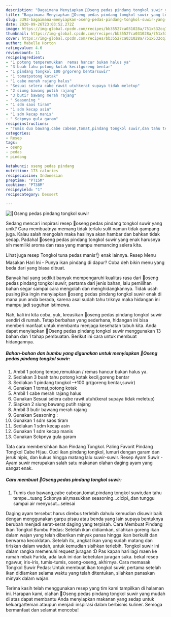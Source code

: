 ```yaml
---
description: "Bagaimana Menyiapkan 🌿Oseng pedas pindang tongkol suwir yang Lezat Sekali"
title: "Bagaimana Menyiapkan 🌿Oseng pedas pindang tongkol suwir yang Lezat Sekali"
slug: 3393-bagaimana-menyiapkan-oseng-pedas-pindang-tongkol-suwir-yang-lezat-sekali
date: 2020-09-26T23:03:52.272Z
image: https://img-global.cpcdn.com/recipes/bb35527ca031028a/751x532cq70/🌿oseng-pedas-pindang-tongkol-suwir-foto-resep-utama.jpg
thumbnail: https://img-global.cpcdn.com/recipes/bb35527ca031028a/751x532cq70/🌿oseng-pedas-pindang-tongkol-suwir-foto-resep-utama.jpg
cover: https://img-global.cpcdn.com/recipes/bb35527ca031028a/751x532cq70/🌿oseng-pedas-pindang-tongkol-suwir-foto-resep-utama.jpg
author: Mabelle Horton
ratingvalue: 4.6
reviewcount: 11
recipeingredient:
- "1 potong temperemukkan  remas hancur bukan halus ya"
- "3 buah tahu potong kotak kecilgoreng bentar"
- "1 pindang tongkol 100 grgoreng bentarsuwir"
- "1 tomatpotong kotak"
- "1 cabe merah rajang halus"
- "Sesuai selera cabe rawit utuhkerat supaya tidak meletup"
- "2 siung bawang putih rajang"
- "3 butir bawang merah rajang"
- " Seasoning "
- "1 sdm saos tiram"
- "1 sdm kecap asin"
- "1 sdm kecap manis"
- " Sckpnya gula garam"
recipeinstructions:
- "Tumis duo bawang,cabe cabean,tomat,pindang tongkol suwir,dan tahu tempe...tuang Sckpnya air,masukkan seasoning...cicipi,,dan tunggu sampai air menyusut...selesai"
categories:
- Resep
tags:
- oseng
- pedas
- pindang

katakunci: oseng pedas pindang 
nutrition: 173 calories
recipecuisine: Indonesian
preptime: "PT15M"
cooktime: "PT38M"
recipeyield: "1"
recipecategory: Dessert

---
```



![🌿Oseng pedas pindang tongkol suwir](https://img-global.cpcdn.com/recipes/bb35527ca031028a/751x532cq70/🌿oseng-pedas-pindang-tongkol-suwir-foto-resep-utama.jpg)

Sedang mencari inspirasi resep 🌿oseng pedas pindang tongkol suwir yang unik? Cara membuatnya memang tidak terlalu sulit namun tidak gampang juga. Kalau salah mengolah maka hasilnya akan hambar dan bahkan tidak sedap. Padahal 🌿oseng pedas pindang tongkol suwir yang enak harusnya sih memiliki aroma dan rasa yang mampu memancing selera kita.

Lihat juga resep Tongkol tuna pedas manis👌 enak lainnya. Resep Menu Masakan Hari Ini - Punya ikan pindang di dapur? Coba deh bikin menu yang beda dari yang biasa dibuat.

Banyak hal yang sedikit banyak mempengaruhi kualitas rasa dari 🌿oseng pedas pindang tongkol suwir, pertama dari jenis bahan, lalu pemilihan bahan segar sampai cara mengolah dan menghidangkannya. Tidak usah pusing jika ingin menyiapkan 🌿oseng pedas pindang tongkol suwir enak di mana pun anda berada, karena asal sudah tahu triknya maka hidangan ini mampu jadi suguhan istimewa.


Nah, kali ini kita coba, yuk, kreasikan 🌿oseng pedas pindang tongkol suwir sendiri di rumah. Tetap berbahan yang sederhana, hidangan ini bisa memberi manfaat untuk membantu menjaga kesehatan tubuh kita. Anda dapat menyiapkan 🌿Oseng pedas pindang tongkol suwir menggunakan 13 bahan dan 1 tahap pembuatan. Berikut ini cara untuk membuat hidangannya.

<!--inarticleads1-->

##### Bahan-bahan dan bumbu yang digunakan untuk menyiapkan 🌿Oseng pedas pindang tongkol suwir:

1. Ambil 1 potong tempe,remukkan / remas hancur bukan halus ya.
1. Sediakan 3 buah tahu potong kotak kecil,goreng bentar
1. Sediakan 1 pindang tongkol -+100 gr(goreng bentar,suwir)
1. Gunakan 1 tomat,potong kotak
1. Ambil 1 cabe merah rajang halus
1. Gunakan Sesuai selera cabe rawit utuh(kerat supaya tidak meletup)
1. Siapkan 2 siung bawang putih rajang
1. Ambil 3 butir bawang merah rajang
1. Gunakan  Seasoning :
1. Gunakan 1 sdm saos tiram
1. Sediakan 1 sdm kecap asin
1. Gunakan 1 sdm kecap manis
1. Gunakan  Sckpnya gula garam


Tata cara membersihkan Ikan Pindang Tongkol. Paling Favorit Pindang Tongkol Cabe Hijau. Cuci ikan pindang tongkol, lumuri dengan garam dan jeruk nipis, dan kukus hingga matang lalu suwir-suwir. Resep Ayam Suwir - Ayam suwir merupakan salah satu makanan olahan daging ayam yang sangat enak. 

<!--inarticleads2-->

##### Cara membuat 🌿Oseng pedas pindang tongkol suwir:

1. Tumis duo bawang,cabe cabean,tomat,pindang tongkol suwir,dan tahu tempe...tuang Sckpnya air,masukkan seasoning...cicipi,,dan tunggu sampai air menyusut...selesai


Daging ayam tersebut harus direbus terlebih dahulu kemudian disuwir baik dengan menggunakan garpu pisau atau benda yang lain supaya bentuknya berubah menjadi serat-serat daging yang terpisah. Cara Membuat Pindang Ikan Tongkol Bumbu Pedas: Setelah ikan didiamkan, silahkan goreng ikan dalam wajan yang telah diberikan minyak panas hingga ikan berkulit dan berwarna kecoklatan. Setelah itu, angkat ikan yang sudah matang dan tiriskan dalam wadah, untuk kemudian sisihkan terlebih. Tongkol suwir ini dalam rangka memenuhi request juragan :D Pas kapan hari lagi maen ke rumah mbak Farida, ada lauk ini dan kebetulan juragan suka. bekal resep ngawur, iris-iris, tumis-tumis, oseng-oseng, akhirnya. Cara memasak Tongkol Suwir Pedas: Untuk membuat ikan tongkol suwir, pertama setelah ikan didiamkan selama waktu yang telah ditentukan, silahkan panaskan minyak dalam wajan. 

Terima kasih telah menggunakan resep yang tim kami tampilkan di halaman ini. Harapan kami, olahan 🌿Oseng pedas pindang tongkol suwir yang mudah di atas dapat membantu Anda menyiapkan makanan yang sedap untuk keluarga/teman ataupun menjadi inspirasi dalam berbisnis kuliner. Semoga bermanfaat dan selamat mencoba!
